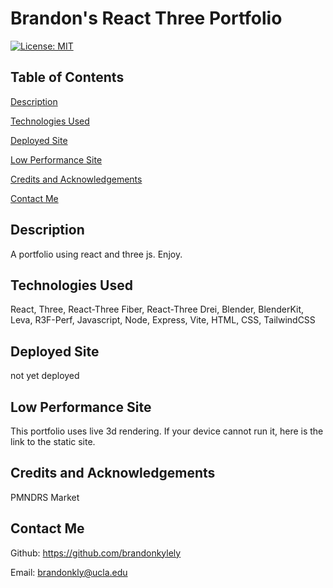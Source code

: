   # Brandon's React Three Portfolio

  [![License: MIT](https://img.shields.io/badge/License-MIT-yellow.svg)](https://opensource.org/licenses/MIT)

  ## Table of Contents

  [Description](#description)

  [Technologies Used](#technologies-used)

  [Deployed Site](#deployed-site)

  [Low Performance Site](#low-performance-site)

  [Credits and Acknowledgements](#credits-and-acknowledgements)

  [Contact Me](#contact-me)

  ## Description

  A portfolio using react and three js. Enjoy.

  ## Technologies Used

  React, Three, React-Three Fiber, React-Three Drei, Blender, BlenderKit, Leva, R3F-Perf, Javascript, Node, Express, Vite, HTML, CSS, TailwindCSS

  ## Deployed Site

  not yet deployed

  ## Low Performance Site

  This portfolio uses live 3d rendering. If your device cannot run it, here is the link to the static site.

  ## Credits and Acknowledgements

  PMNDRS Market

  ## Contact Me

  Github: https://github.com/brandonkylely

  Email: brandonkly@ucla.edu 